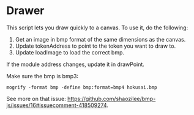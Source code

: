 # Drawer

This script lets you draw quickly to a canvas. To use it, do the following:

1. Get an image in bmp format of the same dimensions as the canvas.
2. Update tokenAddress to point to the token you want to draw to.
3. Update loadImage to load the correct bmp.

If the module address changes, update it in drawPoint.

Make sure the bmp is bmp3:
```
mogrify -format bmp -define bmp:format=bmp4 hokusai.bmp
```

See more on that issue: https://github.com/shaozilee/bmp-js/issues/16#issuecomment-418509274.
